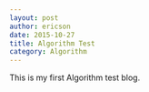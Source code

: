 ```yaml
---
layout: post
author: ericson
date: 2015-10-27
title: Algorithm Test
category: Algorithm
---
```


This is my first Algorithm test blog.